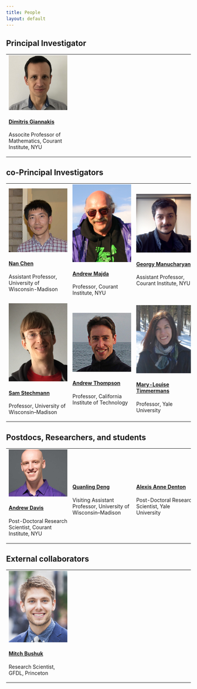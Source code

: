 ```yaml
---
title: People
layout: default
---
```


## Principal Investigator

<table class="fixed">
  <col width="200"/>
  <col width="200"/>
  <col width="200"/>
  <tr>
    <td> <!-- Dimitris Giannakis -->
        <div class="card" style="width: 10rem;">
          <a href="https://cims.nyu.edu/~dimitris/" title="" class="card-image hover-overlay" target="_blank">
          <img src="images/team/dimitris_small.png" alt="" class="img-responsive">
          </a>  
          <div class="card-text">
            <h4><a href="https://cims.nyu.edu/~dimitris/" target="_blank">Dimitris Giannakis</a></h4>
            <div class="card-desription">
              <p>Associte Professor of Mathematics, Courant Institute, NYU</p>
            </div>
          </div>
        </div>
    </td>
  </tr>
</table>

## co-Principal Investigators

<table class="fixed">
  <col width="200"/>
  <col width="200"/>
  <col width="200"/>
  <tr>
    <td> <!-- Nan Chen -->
       <div class="card" style="width: 10rem;">
          <a href="https://www.math.wisc.edu/~chennan/" title="" class="card-image hover-overlay" target="_blank">
          <img src="images/team/chen.jpg" alt="" class="img-responsive">
          </a>  
          <div class="card-text">
            <h4><a href="https://www.math.wisc.edu/~chennan/" target="_blank">Nan Chen</a></h4>
            <div class="card-desription">
              <p>Assistant Professor, University of Wisconsin-Madison</p>
            </div>
          </div>
        </div>
    </td>
    <td> <!-- Andrew Majda -->
       <div class="card" style="width: 10rem;">
          <a href="https://www.math.nyu.edu/faculty/majda/" title="" class="card-image hover-overlay" target="_blank">
          <img src="images/team/majda.jpg" alt="" class="img-responsive">
          </a>  
          <div class="card-text">
            <h4><a href="https://www.math.nyu.edu/faculty/majda/" target="_blank">Andrew Majda</a></h4>
            <div class="card-desription">
              <p>Professor, Courant Institute, NYU</p>
            </div>
          </div>
        </div>
    </td>
    <td> <!-- Georgy Manucharyan -->
       <div class="card" style="width: 10rem;">
          <a href="https://www.ocean.washington.edu/home/Georgy%20Manucharyan" title="" class="card-image hover-overlay" target="_blank">
          <img src="images/team/GeorgyM.jpg" alt="" class="img-responsive">
          </a>  
          <div class="card-text">
            <h4><a href="https://www.ocean.washington.edu/home/Georgy%20Manucharyan" target="_blank">Georgy Manucharyan</a></h4>
            <div class="card-desription">
              <p>Assistant Professor, Courant Institute, NYU</p>
            </div>
          </div>
        </div>
    </td>
    <td> <!-- Georg Stadler -->
       <div class="card" style="width: 10rem;">
          <a href="https://math.nyu.edu/~stadler/" title="" class="card-image hover-overlay" target="_blank">
          <img src="images/team/gs_headshot.png" alt="" class="img-responsive">
          </a>  
          <div class="card-text">
            <h4><a href="https://math.nyu.edu/~stadler/" target="_blank">Georg Stadler</a></h4>
            <div class="card-desription">
              <p>Professor, University of Washington</p>
            </div>
          </div>
        </div>
    </td>
  </tr>
    <td> <!-- Sam Stechmann -->
       <div class="card" style="width: 10rem;">
          <a href="https://www.math.wisc.edu/~stechmann/" title="" class="card-image hover-overlay" target="_blank">
          <img src="images/team/picStechmann.jpg" alt="" class="img-responsive">
          </a>  
          <div class="card-text">
            <h4><a href="https://www.math.wisc.edu/~stechmann/" target="_blank">Sam Stechmann</a></h4>
            <div class="card-desription">
              <p>Professor, University of Wisconsin–Madison</p>
            </div>
          </div>
        </div>
    </td>
    <td> <!-- Andrew Thompson -->
       <div class="card" style="width: 10rem;">
          <a href="http://web.gps.caltech.edu/~andrewt/" title="" class="card-image hover-overlay" target="_blank">
          <img src="images/team/Thompson.jpg" alt="" class="img-responsive">
          </a>  
          <div class="card-text">
            <h4><a href="http://web.gps.caltech.edu/~andrewt/" target="_blank">Andrew Thompson</a></h4>
            <div class="card-desription">
              <p>Professor, California Institute of Technology</p>
            </div>
          </div>
        </div>
    </td>
    <td> <!-- Mary-Louise Timmermans -->
       <div class="card" style="width: 10rem;">
          <a href="https://people.earth.yale.edu/profile/mary-louise-timmermans/about" title="" class="card-image hover-overlay" target="_blank">
          <img src="images/team/Mary-Louise.jpg" alt="" class="img-responsive">
          </a>  
          <div class="card-text">
            <h4><a href="https://people.earth.yale.edu/profile/mary-louise-timmermans/about" target="_blank">Mary-Louise Timmermans</a></h4>
            <div class="card-desription">
              <p>Professor, Yale University</p>
            </div>
          </div>
        </div>
    </td>
  <tr>
  </tr>
</table>

## Postdocs, Researchers, and students

<table class="fixed">
  <col width="200"/>
  <col width="200"/>
  <col width="200"/>
  <tr>
    <td> <!-- Andrew Davis -->
        <div class="card" style="width: 10rem;">
          <a href="" title="" class="card-image hover-overlay" target="_blank">
          <img src="images/team/andydavis.jpg" alt="" class="img-responsive">
          </a>  
          <div class="card-text">
            <h4><a href="" target="_blank">Andrew Davis</a></h4>
            <div class="card-desription">
              <p>Post-Doctoral Research Scientist, Courant Institute, NYU</p>
            </div>
          </div>
        </div>
    </td>
    <td> <!-- Quanling Deng -->
        <div class="card" style="width: 10rem;">
          <a href="https://www.math.wisc.edu/~qdeng37/" title="" class="card-image hover-overlay" target="_blank">
          <img src="images/team/" alt="" class="img-responsive">
          </a>  
          <div class="card-text">
            <h4><a href="https://www.math.wisc.edu/~qdeng37/" target="_blank">Quanling Deng</a></h4>
            <div class="card-desription">
              <p>Visiting Assistant Professor, University of Wisconsin–Madison</p>
            </div>
          </div>
        </div>
    </td>
    <td> <!-- Alexis Anne Denton -->
        <div class="card" style="width: 10rem;">
          <a href="" title="" class="card-image hover-overlay" target="_blank">
          <img src="images/team/" alt="" class="img-responsive">
          </a>  
          <div class="card-text">
            <h4><a href="" target="_blank">Alexis Anne Denton</a></h4>
            <div class="card-desription">
              <p>Post-Doctoral Research Scientist, Yale University</p>
            </div>
          </div>
        </div>
    </td>
    <td> <!-- Huy Dinh -->
        <div class="card" style="width: 10rem;">
          <a href="" title="" class="card-image hover-overlay" target="_blank">
          <img src="images/team/" alt="" class="img-responsive">
          </a>  
          <div class="card-text">
            <h4><a href="" target="_blank">Huy Dinh</a></h4>
            <div class="card-desription">
              <p>Post-Doctoral Research Scientist, Courant Institute, NYU</p>
            </div>
          </div>
        </div>
    </td>
    <td> <!-- Shubin Fu -->
        <div class="card" style="width: 10rem;">
          <a href="" title="" class="card-image hover-overlay" target="_blank">
          <img src="images/team/" alt="" class="img-responsive">
          </a>  
          <div class="card-text">
            <h4><a href="" target="_blank">Shubin Fu</a></h4>
            <div class="card-desription">
              <p>Post-Doctoral Research Scientist</p>
            </div>
          </div>
        </div>
    </td>
  </tr>
</table>

## External collaborators

<table class="fixed">
  <col width="200"/>
  <col width="200"/>
  <col width="200"/>
  <tr>
    <td> <!-- Mitch Bushuk -->
        <div class="card" style="width: 10rem;">
          <a href="https://www.gfdl.noaa.gov/mitch-bushuk/" title="" class="card-image hover-overlay" target="_blank">
          <img src="images/team/bushuk.png" alt="" class="img-responsive">
          </a>  
          <div class="card-text">
            <h4><a href="https://www.gfdl.noaa.gov/mitch-bushuk/" target="_blank">Mitch Bushuk</a></h4>
            <div class="card-desription">
              <p>Research Scientist, GFDL, Princeton</p>
            </div>
          </div>
        </div>
    </td>
  </tr>
</table>

